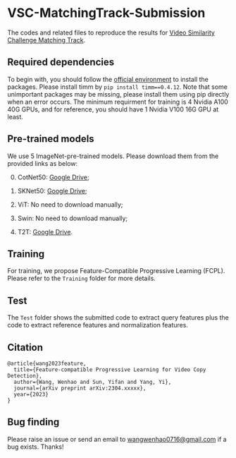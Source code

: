 # VSC-MatchingTrack-Submission
The codes and related files to reproduce the results for [Video Similarity Challenge Matching Track](https://www.drivendata.org/competitions/106/meta-video-similarity-matching/).

## Required dependencies
To begin with, you should follow the [official environment](https://github.com/drivendataorg/meta-vsc-matching-runtime/blob/main/runtime/environment-gpu.yml) to install the packages. Please install timm by ```pip install timm==0.4.12```. Note that some unimportant packages may be missing, please install them using pip directly when an error occurs. The minimum requirment for training is 4 Nvidia A100 40G GPUs, and for reference, you should have 1 Nvidia V100 16G GPU at least. 

## Pre-trained models

We use $5$ ImageNet-pre-trained models. Please download them from the provided links as below:

0. CotNet50: [Google Drive](https://drive.google.com/file/d/1-CVORVrELHFph45VNgAJmz_Fg8XHCxO1/view?usp=share_link);

1. SKNet50: [Google Drive](https://drive.google.com/file/d/1h6V3zhWGB_kCAIuXimPWKZnLlu21T7T8/view?usp=share_link);

2. ViT: No need to download manually;

3. Swin: No need to download manually;

4. T2T: [Google Drive](https://drive.google.com/file/d/1-BdI3QKFAsYsv9Zd2GtaXefHqBFE2Dad/view?usp=share_link).

## Training

For training, we propose Feature-Compatible Progressive Learning (FCPL). Please refer to the ```Training``` folder for more details.

## Test

The ```Test``` folder shows the submitted code to extract query features plus the code to extract reference features and normalization features.

## Citation

```
@article{wang2023feature,
  title={Feature-compatible Progressive Learning for Video Copy Detection},
  author={Wang, Wenhao and Sun, Yifan and Yang, Yi},
  journal={arXiv preprint arXiv:2304.xxxxx},
  year={2023}
}
```

## Bug finding
Please raise an issue or send an email to wangwenhao0716@gmail.com if a bug exists. Thanks!

